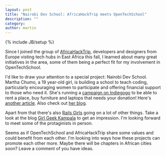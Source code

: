 ```yaml
---
layout: post
title: "Nairobi Dev School: AfricaHackTrip meets OpenTechSchool"
description: ""
category:
author: martin
---
```

{% include JB/setup %}

Since I joined the group of [AfricaHackTrip](http://africahacktrip.org/), developers and designers from Europe visting tech hubs in East Africa this fall, I learned about many great initiatives in the area, some of them being a perfect fit for my involvement in OpenTechSchool.

I'd like to draw your attention to a special project: Nairobi Dev School. Martha Chumo, a 19 year-old girl, is building a school to teach coding, particularly encouraging women to participate and offering financial support to those who need it. She's running a [campaign on Indiegogo](http://www.indiegogo.com/projects/nairobi-dev-school) to be able to rent a place, buy furniture and laptops that needs your donation! Here's [another article](http://geekfeminism.org/2013/06/26/martha-chumo-founding-nairobi-dev-school/). Also check out [her blog](http://nchelimo.blogspot.de).

Apart from that there's also [Rails Girls](http://railsgirls.com) going on a lot of other things. Take a look at the blog [Girl Geek Kampala](http://girlgeekkampala.com) to get an impression. I'm looking forward to meet some of the protaginists in person.

Seems as if OpenTechSchool and AfricaHackTrip share some values and could benefit from each other. I'm looking into ways how these projects can promote each other more. Maybe there will be chapters in African cities soon? Leave a comment of you have ideas.

